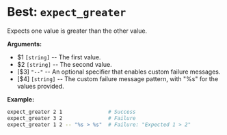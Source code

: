 # Best: `expect_greater`

Expects one value is greater than the other value.



**Arguments:**

 - $1  `[string]`     -- The first value.
 - $2  `[string]`     -- The second value.
- \[$3\]  `"--"`      -- An optional specifier that enables custom failure messages.
- \[$4\]  `[string]`  -- The custom failure message pattern, with "%s" for the values provided.



**Example:**

```bash
expect_greater 2 1               # Success
expect_greater 3 2               # Failure
expect_greater 1 2 -- "%s > %s"  # Failure: "Expected 1 > 2"
```

